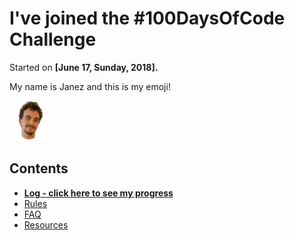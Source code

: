 # I've joined the #100DaysOfCode Challenge

Started on **[June 17, Sunday, 2018].**

My name is Janez and this is my emoji!

![Janez Kolar's emoji](janez-emoji1.gif)

## Contents

* **[Log - click here to see my progress](log.md)**
* [Rules](rules.md)
* [FAQ](FAQ.md)
* [Resources](resources.md)